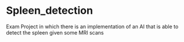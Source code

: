 # Spleen_detection
Exam Project in which there is an implementation of an AI that is able to detect the spleen given some MRI scans
